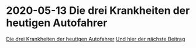 # 2020-05-13 Die drei Krankheiten der heutigen Autofahrer
[Die drei Krankheiten der heutigen Autofahrer](./_posts/20200513_1.html)
[Und hier der nächste Beitrag](./_posts/20200513_2.html)
